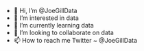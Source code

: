 - 👋 Hi, I’m @JoeGillData
- 👀 I’m interested in data
- 🌱 I’m currently learning data
- 💞️ I’m looking to collaborate on data
- 📫 How to reach me Twitter ~ @JoeGillData
